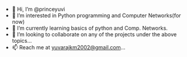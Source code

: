 - 👋 Hi, I’m @princeyuvi
- 👀 I’m interested in Python programming and Computer Networks(for now)
- 🌱 I’m currently learning basics of python and Comp. Networks. 
- 💞️ I’m looking to collaborate on any of the projects under the above topics...
- 📫 Reach me at yuvarajkm2002@gmail.com...

<!---
princeyuvi/princeyuvi is a ✨ special ✨ repository because its `README.md` (this file) appears on your GitHub profile.
You can click the Preview link to take a look at your changes.
--->
